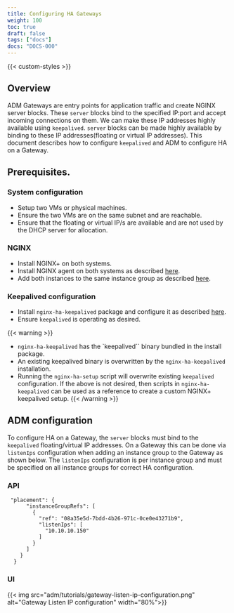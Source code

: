 ```yaml
---
title: Configuring HA Gateways
weight: 100
toc: true
draft: false
tags: ["docs"]
docs: "DOCS-000"
---
```


{{< custom-styles >}}

## Overview
ADM Gateways are entry points for application traffic and create NGINX server blocks. These `server` blocks bind to the specified IP:port and accept incoming connections on them. We can make these IP addresses highly available using `keepalived`. `server` blocks can be made highly available by binding to these IP addresses(floating or virtual IP addresses). This document describes how to configure `keepalived` and ADM to configure HA on a Gateway. 

## Prerequisites.

### System configuration
- Setup two VMs or physical machines.
- Ensure the two VMs are on the same subnet and are reachable.
- Ensure that the floating or virtual IP/s are available and are not used by the DHCP server for allocation. 

### NGINX
- Install NGINX+ on both systems.
- Install NGINX agent on both systems as described [here](https://docs.nginx.com/nginx-management-suite/nginx-agent/install-nginx-agent/).
- Add both instances to the same instance group as described [here](https://docs.nginx.com/nginx-management-suite/nim/how-to/nginx/manage-instance-groups/).

### Keepalived configuration
- Install `nginx-ha-keepalived` package and configure it as described [here](https://docs.nginx.com/nginx/admin-guide/high-availability/ha-keepalived/).
- Ensure `keepalived` is operating as desired.

{{< warning >}}
- `nginx-ha-keepalived` has the `keepalived`` binary bundled in the install package.
- An existing keepalived binary is overwritten by the `nginx-ha-keepalived` installation. 
- Running the `nginx-ha-setup` script will overwrite existing `keepalived` configuration.
If the above is not desired, then scripts in `nginx-ha-keepalived` can be used as a reference to create a custom NGINX+ keepalived setup. 
{{< /warning >}}

## ADM configuration
To configure HA on a Gateway, the `server` blocks must bind to the `keepalived` floating/virtual IP addresses. On a Gateway this can be done via `listenIps` configuration when adding an instance group to the Gateway as shown below. The `listenIps` configuration is per instance group and must be specified on all instance groups for correct HA configuration.

### API
```
 "placement": {
      "instanceGroupRefs": [
        {
          "ref": "08a35e5d-7bdd-4b26-971c-0ce0e43271b9",
          "listenIps": [
            "10.10.10.150"
          ]
        }
      ]
    }
  }
```

### UI
{{< img src="adm/tutorials/gateway-listen-ip-configuration.png" alt="Gateway Listen IP configuration" width="80%">}}
